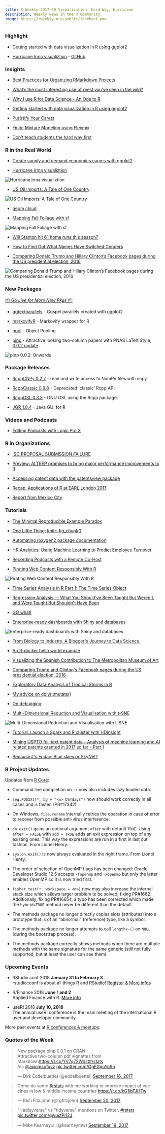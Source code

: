 ```yaml
---
title: R Weekly 2017-39 Visualization, Hard Way, Hurricane
description: Weekly News in the R Community.
image: https://rweekly.org/public/facebook.png
---
```


###  Highlight

+ [Getting started with data visualization in R using ggplot2](http://www.storybench.org/getting-started-data-visualization-r-using-ggplot2/)

+ [Hurricane Irma visualiztion](https://owi.usgs.gov/vizlab/hurricane-irma/) - [GitHub](https://github.com/USGS-VIZLAB/hurricane-irma)

### Insights

+ [Best Practices for Organizing RMarkdown Projects](https://community.rstudio.com/t/best-practices-for-organizing-rmarkdown-projects/914)

+ [What’s the most interesting use of rvest you’ve seen in the wild?](https://community.rstudio.com/t/whats-the-most-interesting-use-of-rvest-youve-seen-in-the-wild/745)

+ [Why I use R for Data Science - An Ode to R](https://shirinG.github.io/blogging/2017/09/19/ode_to_r)

+ [Getting started with data visualization in R using ggplot2](http://www.storybench.org/getting-started-data-visualization-r-using-ggplot2/)

+ [Pur(r)ify Your Carets](http://rsangole.netlify.com/post/pur-r-ify-your-carets/)

+ [Finite Mixture Modeling using Flexmix](https://rsangole.netlify.com/post/finite-mixture-modeling-using-flexmix/)

+ [Don't teach students the hard way first](http://varianceexplained.org/r/teach-hard-way/)

###  R in the Real World

+ [Create supply and demand economics curves with ggplot2](https://www.andrewheiss.com/blog/2017/09/15/create-supply-and-demand-economics-curves-with-ggplot2/)

+ [Hurricane Irma visualiztion](https://github.com/USGS-VIZLAB/hurricane-irma)

![Hurricane Irma visualiztion](https://raw.githubusercontent.com/USGS-VIZLAB/hurricane-irma/12341c59ea5dfcc1d1b5828f8d85470058dd4c6c/images/thumb-landing.png)

+ [US Oil Imports: A Tale of One Country](https://seasmith.github.io/blog/us_oil_imports_a_tale_of_one_country/)

![US Oil Imports: A Tale of One Country](https://seasmith.github.io/blog/us_oil_imports_a_tale_of_one_country_files/figure-html/plot_summary-1.png)

+ [geom cloud](http://www.gilgamath.com/geom-cloud.html)

+ [Mapping Fall Foliage with sf](https://rud.is/b/2017/09/18/mapping-fall-foliage-with-sf/)

![Mapping Fall Foliage with sf](https://i2.wp.com/rud.is/dl/foliage.gif?zoom=3&resize=780%2C468&ssl=1)


+ [Will Stanton hit 61 home runs this season?](http://andrewgelman.com/2017/09/21/will-stanton-hit-61-home-runs-season/)

+ [How to Find Out What Names Have Switched Genders](http://www.marcusbevans.com/find-names-switched-genders/)

+ [Comparing Donald Trump and Hillary Clinton’s Facebook pages during the US presidential election, 2016](http://rforjournalists.com/2017/09/10/comparing-donald-trump-and-hillary-clintons-facebook-pages-during-the-us-presidential-election-2016/)

![Comparing Donald Trump and Hillary Clinton’s Facebook pages during the US presidential election, 2016](https://i2.wp.com/rforjournalists.com/wp-content/uploads/2017/09/prez2016.png?w=1200)

###  New Packages

<p class="added-hostname"><a href="https://rweekly.org/live" target="_blank" class="externalLink">📦 <i>Go Live for More New Pkgs</i> 📦</a></p>

+ [ggtextparallels](https://github.com/daranzolin/ggtextparallels) - Gospel parallels created with ggplot2

+ [markovifyR](https://github.com/abresler/markovifyR) -  Markovify wrapper for R

+ [pool](https://github.com/rstudio/pool) - Object Pooling

+ [pinp](http://dirk.eddelbuettel.com/blog/2017/09/16#pinp_0.0.1) -  Attractive looking two-column papers with PNAS LaTeX Style, [0.0.2 update](http://dirk.eddelbuettel.com/blog/2017/09/20#pinp_0.0.2)

![pinp 0.0.2: Onwards](https://raw.githubusercontent.com/rweekly/image/master/2017-03/pinp.jpg)

### Package Releases

+ [RcppCNPy 0.2.7](http://dirk.eddelbuettel.com/blog/2017/09/23#rcppcnpy_0.2.7) - read and write access to NumPy files with cnpy

+ [RcppClassic 0.9.8](http://dirk.eddelbuettel.com/blog/2017/09/23#rcppclassic_0.9.8) - Deprecated 'classic' Rcpp API

+ [RcppGSL 0.3.3](http://dirk.eddelbuettel.com/blog/2017/09/24/#rcppgsl_0.3.3) - GNU GSL using the Rcpp package.

+ [JGR 1.8.4](https://cran.r-project.org/package=JGR) - Java GUI for R

###  Videos and Podcasts

+ [Editing Podcasts with Logic Pro X](https://simplystatistics.org/2017/09/18/editing-podcasts-logic-pro-x/)

###  R in Organizations

+ [ISC PROPOSAL SUBMISSION FAILURE](https://www.r-consortium.org/blog/2017/09/18/isc-proposal-submission-failure)

+ [Preview: ALTREP promises to bring major performance improvements to R](http://blog.revolutionanalytics.com/2017/09/altrep-preview.html)

+ [Accessing patent data with the patentsview package](http://ropensci.org/blog/blog/2017/09/19/patentsview)

+ [Recap: Applications of R at EARL London 2017](http://blog.revolutionanalytics.com/2017/09/recap-earl-london-2017.html)

+ [Report from Mexico City](https://rviews.rstudio.com/2017/09/21/report-from-mexico-city/)

###  Tutorials

+ [The Minimal Reproducible Example Paradox](https://yihui.name/en/2017/09/the-minimal-reprex-paradox/)

+ [One Little Thing: knitr::fig_chunk()](https://yihui.name/en/2017/09/knitr-fig-chunk/)

+ [Automating roxygen2 package documentation](https://yonicd.github.io/2017-09-18-sinew/)

+ [HR Analytics: Using Machine Learning to Predict Employee Turnover](http://www.business-science.io/business/2017/09/18/hr_employee_attrition.html)

+ [Recording Podcasts with a Remote Co-Host](https://simplystatistics.org/2017/09/20/recording-podcasts-with-a-remote-cohost/)

+ [Pirating Web Content Responsibly With R](https://rud.is/b/2017/09/19/pirating-web-content-responsibly-with-r/)

![Pirating Web Content Responsibly With R](https://i2.wp.com/rud.is/b/wp-content/uploads/2017/09/Plot_Zoom-2.png?zoom=3&resize=780%2C596&ssl=1)

+ [Time Series Analysis in R Part 1: The Time Series Object](https://datascienceplus.com/time-series-analysis-in-r-part-1-the-time-series-object/)

+ [Regression Analysis — What You Should've Been Taught But Weren't,  and Were Taught But Shouldn't Have Been](https://matloff.wordpress.com/2017/09/20/regression-analysis-what-you-shouldve-been-taught-but-werent-and-were-taught-but-shouldnt-have-been/)

+ [GG what!](https://www.mytinyshinys.com/2017/09/20/ggwhat)

+ [Enterprise-ready dashboards with Shiny and databases](https://rviews.rstudio.com/2017/09/20/dashboards-with-r-and-databases/)

![Enterprise-ready dashboards with Shiny and databases](https://raw.githubusercontent.com/rweekly/image/master/2017-03/rstudio-1.png)

+ [From Biology to Industry. A Blogger's Journey to Data Science.](https://shirinG.github.io/blogging/2017/09/20/webinar_biology_to_data_science)

+ [An R-docker hello world example](https://www.symbolix.com.au/blog-main/r-docker-hello)

+ [Visualizing the Spanish Contribution to The Metropolitan Museum of Art](https://fronkonstin.com/2017/09/21/visualizing-the-spanish-contribution-to-the-metropolitan-museum-of-art/)

+ [Comparing Trump and Clinton's Facebook pages during the US presidential election, 2016](https://datascienceplus.com/comparing-trump-and-clintons-facebook-pages-during-the-us-presidential-election-2016/)

+ [Exploratory Data Analysis of Tropical Storms in R](https://www.stoltzmaniac.com/exploratory-data-analysis-of-tropical-storms-in-r/)

+ [My advice on dplyr::mutate()](http://www.win-vector.com/blog/2017/09/my-advice-on-dplyrmutate/)

+ [On debugging](http://www.win-vector.com/blog/2017/09/on-debugging/)

+ [Multi-Dimensional Reduction and Visualisation with t-SNE](https://datascienceplus.com/multi-dimensional-reduction-and-visualisation-with-t-sne/)

![Multi-Dimensional Reduction and Visualisation with t-SNE](https://datascienceplus.com/wp-content/uploads/2017/09/tsne7.png)

+ [Tutorial: Launch a Spark and R cluster with HDInsight](http://blog.revolutionanalytics.com/2017/09/hdinsight-tutorial.html)

+ [Mining USPTO full text patent data - Analysis of machine learning and AI related patents granted in 2017 so far - Part 1](http://www.alexejgossmann.com/patents_part_1/)

+ [Because it's Friday: Blue skies or SkyNet?](http://blog.revolutionanalytics.com/2017/09/because-its-friday-blue-skies-or-skynet.html)


###  R Project Updates

Updates from [R Core](http://developer.r-project.org/blosxom.cgi/R-devel/NEWS):

+ Command line completion on `::` now also includes lazy loaded data.

+ `seq.POSIXt(*, by = "<n> DSTdays")` now should work correctly in all cases and is faster. (PR#17342)

+ On Windows, `file.rename` internally retries the operation in case of error to recover from possible anti-virus interference.

+ `on.exit()` gains an optional argument `after` with default `TRUE`. Using `after = FALSE` with `add = TRUE` adds an exit expression on top of any existing ones. This way the expressions are run in a first in last out fashion. From Lionel Henry.

+ `sys.on.exit()` is now always evaluated in the right frame. From Lionel Henry.

+ The order of selection of OpenMP flags has been changed: Oracle Developer Studio 12.5 accepts `-fopenmp` and `-xopenmp` but only the latter enables OpenMP so it is now tried first.

+ `fisher.test(*, workspace = <n>)` now may also increase the internal stack size which allows larger problem to be solved, fixing PR#1662. Additionally, fixing PR#16654, a typo has been corrected which made the `hybrid=TRUE` method never be different than the default.

+ The methods package no longer directly copies slots (attributes) into a prototype that is of an “abnormal” (reference) type, like a symbol.

+ The methods package no longer attempts to call `length<-()` on `NULL` (during the bootstrap process).

+ The methods package correctly shows methods when there are multiple methods with the same signature for the same generic (still not fully supported, but at least the user can see them).

###  Upcoming Events

+ RStudio conf 2018 **January 31 to February 3** <br />
rstudio::conf is about all things R and RStudio! [Register & More infos](https://www.rstudio.com/conference/)

+ R/Finance 2018 **June 1 and 2** <br />
Applied Finance with R. [More info](http://www.rinfinance.com)

+ useR! 2018 **July 10, 2018** <br />
The annual useR! conference is the main meeting of the international R user and developer community.

More past events at [R conferences & meetups](https://conf.rweekly.org).


###  Quotes of the Week

<blockquote class="twitter-tweet" data-lang="en"><p lang="en" dir="ltr">New package pinp 0.0.1 on CRAN<br>Attractive two-column pdf vignettes from Markdown<a href="https://t.co/YV7q72Wdst">https://t.co/YV7q72Wdst</a><a href="https://twitter.com/hashtag/rstats?src=hash">#rstats</a> <br>/cc <a href="https://twitter.com/axiomsofxyz">@axiomsofxyz</a> <a href="https://t.co/QgEGpuYo9h">pic.twitter.com/QgEGpuYo9h</a></p>&mdash; Dirk Eddelbuettel (@eddelbuettel) <a href="https://twitter.com/eddelbuettel/status/909145322114437120">September 16, 2017</a></blockquote>

<blockquote class="twitter-tweet" data-lang="en"><p lang="en" dir="ltr">Come do some <a href="https://twitter.com/hashtag/rstats?src=hash">#rstats</a> with me working to improve impact of vaccines in low &amp; middle income countries <a href="https://t.co/kG1ibTJHTw">https://t.co/kG1ibTJHTw</a></p>&mdash; Rich FitzJohn (@rgfitzjohn) <a href="https://twitter.com/rgfitzjohn/status/910435498241478662">September 20, 2017</a></blockquote>

<blockquote class="twitter-tweet" data-lang="en"><p lang="ht" dir="ltr">&quot;Hadleyverse&quot; vs &quot;tidyverse&quot; mentions on Twitter. <a href="https://twitter.com/hashtag/rstats?src=hash">#rstats</a> <a href="https://t.co/gwustPI12J">pic.twitter.com/gwustPI12J</a></p>&mdash; Mike Kearney📊 (@kearneymw) <a href="https://twitter.com/kearneymw/status/910135249744662529">September 19, 2017</a></blockquote>
